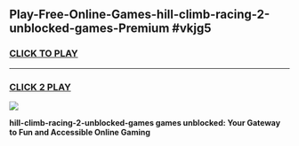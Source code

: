 
## Play-Free-Online-Games-hill-climb-racing-2-unblocked-games-Premium #vkjg5
<h3>
<a href="https://premium.freeplayer.one?title=hill-climb-racing-2-unblocked-games&ref=8M">CLICK TO PLAY</a></h3>
<hr>

<h3>
<a href="https://premium.freeplayer.one?title=hill-climb-racing-2-unblocked-games&ref=8M">CLICK 2 PLAY</a>
  
</h3>

<a href="https://premium.freeplayer.one?title=hill-climb-racing-2-unblocked-games&ref=8M"><img src="https://clearcache.store/games.png"></a>


**hill-climb-racing-2-unblocked-games games unblocked: Your Gateway to Fun and Accessible Online Gaming**

